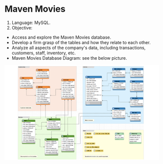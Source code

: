 # Maven Movies


1. Language: MySQL.
2. Objective:
* Access and explore the Maven Movies database.
* Develop a firm grasp of the tables and how they relate to each other.
* Analyze all aspects of the company's data, including transactions, customers, staff, inventory, etc.
* Maven Movies Database Diagram: see the below picture.

![Maven Movies Database Diagram](https://raw.githubusercontent.com/giangpham-1410/sql/master/sql_mavenmovies/maven_movies_database_diagram.png "Maven Movies Database Diagram")